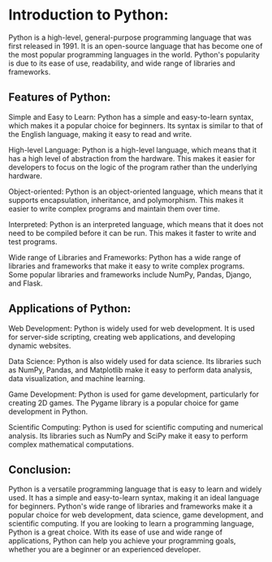 # Introduction to Python:

Python is a high-level, general-purpose programming language that was first released in 1991. It is an open-source language that has become one of the most popular programming languages in the world. Python's popularity is due to its ease of use, readability, and wide range of libraries and frameworks.

## Features of Python:

Simple and Easy to Learn: Python has a simple and easy-to-learn syntax, which makes it a popular choice for beginners. Its syntax is similar to that of the English language, making it easy to read and write.

High-level Language: Python is a high-level language, which means that it has a high level of abstraction from the hardware. This makes it easier for developers to focus on the logic of the program rather than the underlying hardware.

Object-oriented: Python is an object-oriented language, which means that it supports encapsulation, inheritance, and polymorphism. This makes it easier to write complex programs and maintain them over time.

Interpreted: Python is an interpreted language, which means that it does not need to be compiled before it can be run. This makes it faster to write and test programs.

Wide range of Libraries and Frameworks: Python has a wide range of libraries and frameworks that make it easy to write complex programs. Some popular libraries and frameworks include NumPy, Pandas, Django, and Flask.

## Applications of Python:

Web Development: Python is widely used for web development. It is used for server-side scripting, creating web applications, and developing dynamic websites.

Data Science: Python is also widely used for data science. Its libraries such as NumPy, Pandas, and Matplotlib make it easy to perform data analysis, data visualization, and machine learning.

Game Development: Python is used for game development, particularly for creating 2D games. The Pygame library is a popular choice for game development in Python.

Scientific Computing: Python is used for scientific computing and numerical analysis. Its libraries such as NumPy and SciPy make it easy to perform complex mathematical computations.

## Conclusion:

Python is a versatile programming language that is easy to learn and widely used. It has a simple and easy-to-learn syntax, making it an ideal language for beginners. Python's wide range of libraries and frameworks make it a popular choice for web development, data science, game development, and scientific computing. If you are looking to learn a programming language, Python is a great choice. With its ease of use and wide range of applications, Python can help you achieve your programming goals, whether you are a beginner or an experienced developer.
